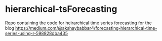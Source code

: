# hierarchical-tsForecasting

Repo containing the code  for heirarchical time series forecasting for the blog https://medium.com/@akshaybabbar4/forecasting-hierarchical-time-series-using-r-598828dba435
